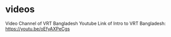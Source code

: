 # videos
Video Channel of VRT Bangladesh
Youtube Link of Intro to VRT Bangladesh: https://youtu.be/oEfyAXPeCgs
